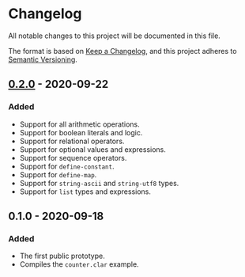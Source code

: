 # Changelog

All notable changes to this project will be documented in this file.

The format is based on [Keep a Changelog](https://keepachangelog.com/en/1.0.0/),
and this project adheres to [Semantic Versioning](https://semver.org/spec/v2.0.0.html).

## [0.2.0] - 2020-09-22

### Added

- Support for all arithmetic operations.
- Support for boolean literals and logic.
- Support for relational operators.
- Support for optional values and expressions.
- Support for sequence operators.
- Support for `define-constant`.
- Support for `define-map`.
- Support for `string-ascii` and `string-utf8` types.
- Support for `list` types and expressions.

## 0.1.0 - 2020-09-18

### Added

- The first public prototype.
- Compiles the `counter.clar` example.

[0.2.0]: https://github.com/weavery/sworn/compare/0.1.0...0.2.0
